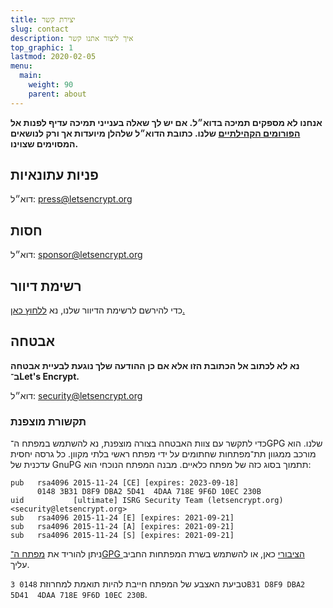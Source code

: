 ```yaml
---
title: יצירת קשר
slug: contact
description: איך ליצור אתנו קשר
top_graphic: 1
lastmod: 2020-02-05
menu:
  main:
    weight: 90
    parent: about
---
```


**אנחנו לא מספקים תמיכה בדוא״ל. אם יש לך שאלה בענייני תמיכה עדיף לפנות אל [הפורומים הקהילתיים](https://community.letsencrypt.org) שלנו. כתובת הדוא״ל שלהלן מיועדות אך ורק לנושאים המסוימים שצוינו.**

## פניות עתונאיות

דוא״ל: [press@letsencrypt.org](mailto:press@letsencrypt.org)

## חסות

דוא״ל: [sponsor@letsencrypt.org](mailto:sponsor@letsencrypt.org)

## רשימת דיוור

כדי להירשם לרשימת הדיוור שלנו, נא [ללחוץ כאן.](https://mailchi.mp/letsencrypt.org/fjp6ha1gad)

## אבטחה

**נא לא לכתוב אל הכתובת הזו אלא אם כן ההודעה שלך נוגעת לבעיית אבטחה ב־Let's Encrypt.**

דוא״ל: [security@letsencrypt.org](mailto:security@letsencrypt.org)

### תקשורת מוצפנת

כדי לתקשר עם צוות האבטחה בצורה מוצפנת, נא להשתמש במפתח ה־GPG שלנו. הוא מורכב ממגוון תת־מפתחות שחתומים על ידי מפתח ראשי בלתי מקוון. כל גרסה יחסית עדכנית של GnuPG תתמוך בסוג כזה של מפתח כלאיים. מבנה המפתח הנוכחי הוא:

```
pub   rsa4096 2015-11-24 [CE] [expires: 2023-09-18]
      0148 3B31 D8F9 DBA2 5D41  4DAA 718E 9F6D 10EC 230B
uid           [ultimate] ISRG Security Team (letsencrypt.org) <security@letsencrypt.org>
sub   rsa4096 2015-11-24 [E] [expires: 2021-09-21]
sub   rsa4096 2015-11-24 [A] [expires: 2021-09-21]
sub   rsa4096 2015-11-24 [S] [expires: 2021-09-21]
```

ניתן להוריד את [מפתח ה־GPG הציבורי](/security_letsencrypt.org-publickey.asc) כאן, או להשתמש בשרת המפתחות החביב עליך.

טביעת האצבע של המפתח חייבת להיות תואמת למחרוזת `0148 3B31 D8F9 DBA2 5D41  4DAA 718E 9F6D 10EC 230B`.
